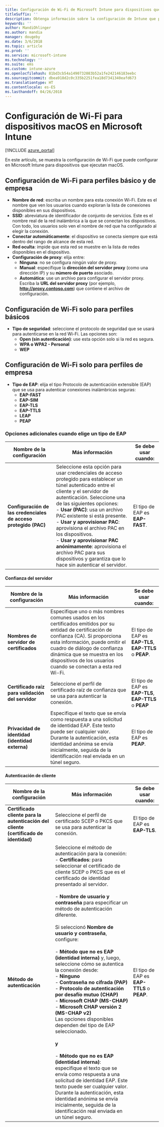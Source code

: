 ```yaml
---
title: Configuración de Wi-Fi de Microsoft Intune para dispositivos que ejecutan macOS
titleSuffix: ''
description: Obtenga información sobre la configuración de Intune que puede usar para configurar conexiones Wi-Fi en dispositivos que ejecutan macOS.
keywords: ''
author: MandiOhlinger
ms.author: mandia
manager: dougeby
ms.date: 3/6/2018
ms.topic: article
ms.prod: ''
ms.service: microsoft-intune
ms.technology: ''
ms.suite: ems
ms.custom: intune-azure
ms.openlocfilehash: 81bd3cb54a1490732083b52a1fe242146183eebc
ms.sourcegitcommit: dbea918d2c0c335b2251fea18d7341340eafd673
ms.translationtype: HT
ms.contentlocale: es-ES
ms.lasthandoff: 04/26/2018
---
```

# <a name="wi-fi-settings-for-macos-devices-in-microsoft-intune"></a>Configuración de Wi-Fi para dispositivos macOS en Microsoft Intune

[!INCLUDE [azure_portal](./includes/azure_portal.md)]

En este artículo, se muestra la configuración de Wi-Fi que puede configurar en Microsoft Intune para dispositivos que ejecutan macOS.

## <a name="wi-fi-settings-for-basic-and-enterprise-profiles"></a>Configuración de Wi-Fi para perfiles básico y de empresa

- **Nombre de red**: escriba un nombre para esta conexión Wi-Fi. Este es el nombre que ven los usuarios cuando exploran la lista de conexiones disponibles en sus dispositivos.
- **SSID**: abreviatura de identificador de conjunto de servicios. Este es el nombre real de la red inalámbrica a la que se conectan los dispositivos. Con todo, los usuarios solo ven el nombre de red que ha configurado al elegir la conexión.
- **Conectar automáticamente**: el dispositivo se conecta siempre que está dentro del rango de alcance de esta red.
- **Red oculta**: impide que esta red se muestre en la lista de redes disponibles en el dispositivo.
- **Configuración de proxy**: elija entre:
    - **Ninguna**: no se configura ningún valor de proxy.
    - **Manual**: especifique la **dirección del servidor proxy** (como una dirección IP) y su **número de puerto** asociado.
    - **Automática**: use un archivo para configurar el servidor proxy. Escriba la **URL del servidor proxy** (por ejemplo, **http://proxy.contoso.com**) que contiene el archivo de configuración.

## <a name="wi-fi-settings-for-basic-profiles-only"></a>Configuración de Wi-Fi solo para perfiles básicos

- **Tipo de seguridad**: seleccione el protocolo de seguridad que se usará para autenticarse en la red Wi-Fi. Las opciones son:
    - **Open (sin autenticación)**: use esta opción solo si la red es segura.
    - **WPA o WPA2 - Personal**
    - **WEP**

## <a name="wi-fi-settings-for-enterprise-profiles-only"></a>Configuración de Wi-Fi solo para perfiles de empresa

- **Tipo de EAP**: elija el tipo Protocolo de autenticación extensible (EAP) que se usa para autenticar conexiones inalámbricas seguras:
    - **EAP-FAST**
    - **EAP-SIM**
    - **EAP-TLS**
    - **EAP-TTLS**
    - **LEAP**
    - **PEAP**

### <a name="further-options-when-you-choose-an-eap-type"></a>Opciones adicionales cuando elige un tipo de EAP


|Nombre de la configuración|Más información|Se debe usar cuando:|
|--------------|-------------|----------|
|**Configuración de las credenciales de acceso protegido (PAC)**|Seleccione esta opción para usar credenciales de acceso protegido para establecer un túnel autenticado entre el cliente y el servidor de autenticación. Seleccione una de las siguientes opciones:<br>- **Usar (PAC)**: usa un archivo PAC existente si está presente.<br>- **Usar y aprovisionar PAC**: aprovisiona el archivo PAC en los dispositivos.<br>- **Usar y aprovisionar PAC anónimamente**: aprovisiona el archivo PAC para sus dispositivos y garantiza que lo hace sin autenticar el servidor.|El tipo de EAP es **EAP-FAST**.|

#### <a name="server-trust"></a>Confianza del servidor


|Nombre de la configuración|Más información|Se debe usar cuando:|
|--------------|-------------|----------|
|**Nombres de servidor de certificados**|Especifique uno o más nombres comunes usados en los certificados emitidos por su entidad de certificación de confianza (CA). Si proporciona esta información, puede omitir el cuadro de diálogo de confianza dinámica que se muestra en los dispositivos de los usuarios cuando se conectan a esta red Wi-Fi.|El tipo de EAP es **EAP-TLS**, **EAP-TTLS** o **PEAP**.|
|**Certificado raíz para validación del servidor**|Seleccione el perfil de certificado raíz de confianza que se usa para autenticar la conexión. |El tipo de EAP es **EAP-TLS**, **EAP-TTLS** o **PEAP**|
|**Privacidad de identidad (identidad externa)**|Especifique el texto que se envía como respuesta a una solicitud de identidad EAP. Este texto puede ser cualquier valor. Durante la autenticación, esta identidad anónima se envía inicialmente, seguida de la identificación real enviada en un túnel seguro.|El tipo de EAP es **PEAP**.|


#### <a name="client-authentication"></a>Autenticación de cliente


|                                     Nombre de la configuración                                     |                                                                                                                                                                                                                                                                                                                                                                                                                                                                                                                                                                       Más información                                                                                                                                                                                                                                                                                                                                                                                                                                                                                                                                                                       |                            Se debe usar cuando:                            |
|--------------------------------------------------------------------------------------|--------------------------------------------------------------------------------------------------------------------------------------------------------------------------------------------------------------------------------------------------------------------------------------------------------------------------------------------------------------------------------------------------------------------------------------------------------------------------------------------------------------------------------------------------------------------------------------------------------------------------------------------------------------------------------------------------------------------------------------------------------------------------------------------------------------------------------------------------------------------------------------------------------------------------------------------------------------------------------------------------------------------------------------------------------------------------------------------------------------------------------------------------------------|----------------------------------------------------------------|
| <strong>Certificado cliente para la autenticación del cliente (certificado de identidad)</strong> |                                                                                                                                                                                                                                                                                                                                                                                                                                                                                                                                       Seleccione el perfil de certificado SCEP o PKCS que se usa para autenticar la conexión.                                                                                                                                                                                                                                                                                                                                                                                                                                                                                                                                       |              El tipo de EAP es <strong>EAP-TLS</strong>.              |
|                        <strong>Método de autenticación</strong>                        | Seleccione el método de autenticación para la conexión:<br>- <strong>Certificados</strong>: para seleccionar el certificado de cliente SCEP o PKCS que es el certificado de identidad presentado al servidor.<br><br>- <strong>Nombre de usuario y contraseña</strong> para especificar un método de autenticación diferente. <br><br>Si seleccionó <strong>Nombre de usuario y contraseña</strong>, configure:<br><br>-  <strong>Método que no es EAP (identidad interna)</strong> y, luego, seleccione cómo se autentica la conexión desde:<br>- <strong>Ninguno</strong><br>- <strong>Contraseña no cifrada (PAP)</strong><br>- <strong>Protocolo de autenticación por desafío mutuo (CHAP)</strong><br>- <strong>Microsoft CHAP (MS-CHAP)</strong><br>- <strong>Microsoft CHAP versión 2 (MS-CHAP v2)</strong><br>Las opciones disponibles dependen del tipo de EAP seleccionado.<br><br><strong>y</strong><br><br>- <strong>Método que no es EAP (identidad interna)</strong>: especifique el texto que se envía como respuesta a una solicitud de identidad EAP. Este texto puede ser cualquier valor. Durante la autenticación, esta identidad anónima se envía inicialmente, seguida de la identificación real enviada en un túnel seguro. | El tipo de EAP es <strong>EAP-TTLS</strong> o <strong>PEAP</strong>. |

